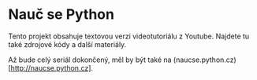# Nauč se Python
 
Tento projekt obsahuje textovou verzi videotutoriálu z Youtube. Najdete tu také zdrojové kódy a další materiály.

Až bude celý seriál dokončený, měl by být také na (naucse.python.cz)[http://naucse.python.cz].